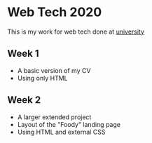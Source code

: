 # Web Tech 2020

This is my work for web tech done at [university](https://www.solent.ac.uk/)

## Week 1
* A basic version of my CV
* Using only HTML

## Week 2
* A larger extended project 
* Layout of the "Foody" landing page
* Using HTML and external CSS
